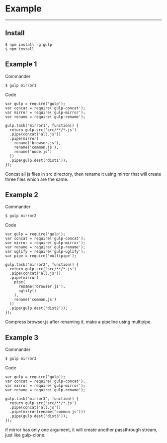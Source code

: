 # Example

---

## Install

```
$ npm install -g gulp
$ npm install
```

## Example 1

Commander

```
$ gulp mirror1
```

Code

```
var gulp = require('gulp');
var concat = require('gulp-concat');
var mirror = require('gulp-mirror');
var rename = require('gulp-rename');

gulp.task('mirror1', function() {
  return gulp.src('src/**/*.js')
  .pipe(concat('all.js'))
  .pipe(mirror(
    rename('browser.js'),
    rename('common.js'),
    rename('node.js')
  ))
  .pipe(gulp.dest('dist1'));
});
```

Concat all js files in src directory, then rename it using mirror that will create three files which are the same.

## Example 2

Commander

```
$ gulp mirror2
```

Code

```
var gulp = require('gulp');
var concat = require('gulp-concat');
var mirror = require('gulp-mirror');
var rename = require('gulp-rename');
var uglify = require('gulp-uglify');
var pipe = require('multipipe');

gulp.task('mirror2', function() {
  return gulp.src('src/**/*.js')
  .pipe(concat('all.js'))
  .pipe(mirror(
    pipe(
      rename('browser.js'),
      uglify()
    ),
    rename('common.js')
  ))
  .pipe(gulp.dest('dist2'));
});
```

Compress browser.js after renaming it, make a pipeline using multipipe.


## Example 3

Commander

```
$ gulp mirror3
```

Code

```
var gulp = require('gulp');
var concat = require('gulp-concat');
var mirror = require('gulp-mirror');
var rename = require('gulp-rename');

gulp.task('mirror3', function() {
  return gulp.src('src/**/*.js')
  .pipe(concat('all.js'))
  .pipe(mirror(rename('common.js')))
  .pipe(gulp.dest('dist3'));
});
```

if mirror has only one argument, it will create another passthrough stream, just like gulp-clone.
